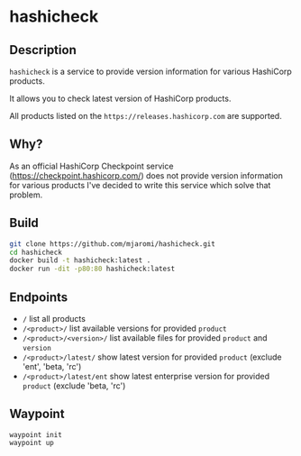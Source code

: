 # hashicheck

## Description

`hashicheck` is a service to provide version information for various HashiCorp products.

It allows you to check latest version of HashiCorp products.

All products listed on the `https://releases.hashicorp.com` are supported.

## Why?

As an official HashiCorp Checkpoint service (https://checkpoint.hashicorp.com/) does not provide version information for various products I've decided to write this service which solve that problem.

## Build

```bash
git clone https://github.com/mjaromi/hashicheck.git
cd hashicheck
docker build -t hashicheck:latest .
docker run -dit -p80:80 hashicheck:latest
```

## Endpoints

* `/` list all products
* `/<product>/` list available versions for provided `product`
* `/<product>/<version>/` list available files for provided `product` and `version`
* `/<product>/latest/` show latest version for provided `product` (exclude 'ent', 'beta, 'rc')
* `/<product>/latest/ent` show latest enterprise version for provided `product` (exclude 'beta, 'rc')

## Waypoint
```
waypoint init
waypoint up
```